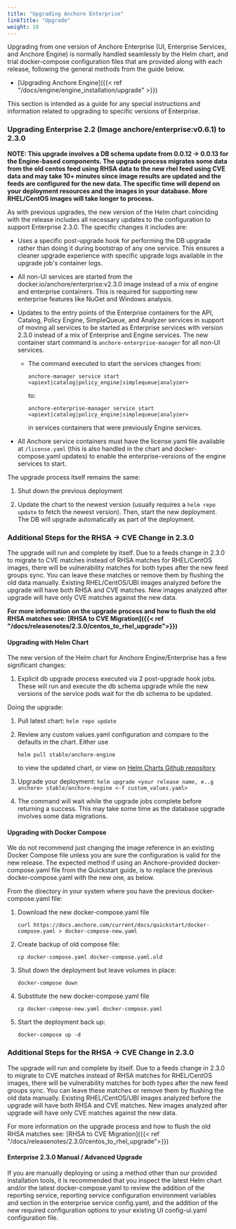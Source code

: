 ```yaml
---
title: "Upgrading Anchore Enterprise"
linkTitle: "Upgrade"
weight: 10
---
```


Upgrading from one version of Anchore Enterprise (UI, Enterprise Services, and Anchore Engine) is normally handled seamlessly by the Helm chart, and 
trial docker-compose configuration files that are provided along with each release, following the general methods from the guide below.

- [Upgrading Anchore Engine]({{< ref "/docs/engine/engine_installation/upgrade" >}})

This section is intended as a guide for any special instructions and information related to upgrading to specific versions of Enterprise.

### Upgrading Enterprise 2.2 (Image anchore/enterprise:v0.6.1) to 2.3.0


**NOTE: This upgrade involves a DB schema update from 0.0.12 -> 0.0.13 for the Engine-based components. The upgrade process migrates some data from the 
old centos feed using RHSA data to the new rhel feed using CVE data and may take 10+ minutes since image results are updated and the feeds are configured 
for the new data. The specific time will depend on your deployment resources and the images in your database. More RHEL/CentOS images will take longer 
to process.**

As with previous upgrades, the new version of the Helm chart coinciding with the release includes all necessary updates to the configuration to support 
Enterprise 2.3.0. The specific changes it includes are:

* Uses a specific post-upgrade hook for performing the DB upgrade rather than doing it during bootstrap of any one service. This ensures a cleaner 
upgrade experience with specific upgrade logs available in the upgrade job's container logs.


* All non-UI services are started from the docker.io/anchore/enterprise:v2.3.0 image instead of a mix of engine and enterprise containers. This is 
required for supporting new enterprise features like NuGet and Windows analysis.

* Updates to the entry points of the Enterprise containers for the API, Catalog, Policy Engine, SimpleQueue, and Analyzer services in support of 
moving all services to be started as Enterprise services with version 2.3.0 instead of a mix of Enterprise and Engine services. The new container 
start command is `anchore-enterprise-manager` for all non-UI services.

  * The command executed to start the services changes from:


        anchore-manager service start <apiext|catalog|policy_engine|simplequeue|analyzer>


    to:


        anchore-enterprise-manager service start <apiext|catalog|policy_engine|simplequeue|analyzer>


    in services containers that were previously Engine services.

* All Anchore service containers must have the license.yaml file available at `/license.yaml` (this is also handled in the chart and docker-compose.yaml 
updates) to enable the enterprise-versions of the engine services to start.


The upgrade process itself remains the same:

1. Shut down the previous deployment

1. Update the chart to the newest version (usually requires a `helm repo update` to fetch the newest version). Then, start the new deployment. The DB 
will upgrade automatically as part of the deployment.

### Additional Steps for the RHSA -> CVE Change in 2.3.0

The upgrade will run and complete by itself. Due to a feeds change in 2.3.0 to migrate to CVE matches instead of RHSA matches for RHEL/CentOS images, 
there will be vulnerability matches for both types after the new feed groups sync. You can leave these matches or remove them by flushing the old data
manually. Existing RHEL/CentOS/UBI images analyzed before the upgrade will have both RHSA and CVE matches. New images analyzed after upgrade will have 
only CVE matches against the new data.

**For more information on the upgrade process and how to flush the old RHSA matches see: [RHSA to CVE Migration]({{< ref "/docs/releasenotes/2.3.0/centos_to_rhel_upgrade">}})**


#### Upgrading with Helm Chart

The new version of the Helm chart for Anchore Engine/Enterprise has a few significant changes:

1. Explicit db upgrade process executed via 2 post-upgrade hook jobs. These will run and execute the db schema upgrade while the new versions of the 
service pods wait for the db schema to be updated.

Doing the upgrade:

1. Pull latest chart: `helm repo update`

1. Review any custom values.yaml configuration and compare to the defaults in the chart. Either use 

    `helm pull stable/anchore-engine`
 
    to view the  updated chart, or view on [Helm Charts Github repository](https://github.com/helm/charts/tree/master/stable/anchore-engine)

1. Upgrade your deployment: `helm upgrade <your release name, e..g anchore> stable/anchore-engine <-f custom_values.yaml>`

1. The command will wait while the upgrade jobs complete before returning a success. This may take some time as the database upgrade involves some data migrations.


#### Upgrading with Docker Compose

We do not recommend just changing the image reference in an existing Docker Compose file unless you are sure the configuration is valid for the new release. The expected
method if using an Anchore-provided docker-compose.yaml file from the Quickstart guide, is to replace the previous docker-compose.yaml with the new one, as below.

From the directory in your system where you have the previous docker-compose.yaml file:


1. Download the new docker-compose.yaml file
    ```
    curl https://docs.anchore.com/current/docs/quickstart/docker-compose.yaml > docker-compose-new.yaml
    ```

1. Create backup of old compose file:
    ```
    cp docker-compose.yaml docker-compose.yaml.old
    ```

1. Shut down the deployment but leave volumes in place:
    ```
    docker-compose down
    ```

1. Substitute the new docker-compose.yaml file
    ```
    cp docker-compose-new.yaml docker-compose.yaml
    ```

1. Start the deployment back up:
    ```
    docker-compose up -d
    ```


### Additional Steps for the RHSA -> CVE Change in 2.3.0

The upgrade will run and complete by itself. Due to a feeds change in 2.3.0 to migrate to CVE matches instead of RHSA matches for RHEL/CentOS images, there will be vulnerability
matches for both types after the new feed groups sync. You can leave these matches or remove them by flushing the old data manually. Existing RHEL/CentOS/UBI images analyzed before
the upgrade will have both RHSA and CVE matches. New images analyzed after upgrade will have only CVE matches against the new data.

For more information on the upgrade process and how to flush the old RHSA matches see: [RHSA to CVE Migration]({{< ref "/docs/releasenotes/2.3.0/centos_to_rhel_upgrade">}})

#### Enterprise 2.3.0 Manual / Advanced Upgrade

If you are manually deploying or using a method other than our provided installation tools, it is recommended that you inspect the latest Helm chart and/or the latest docker-compose.yaml
 to review the addition of the reporting service, reporting service configuration environment variables and section in the enterprise service config.yaml, and the addition of the new 
 required configuration options to your existing UI config-ui.yaml configuration file.
